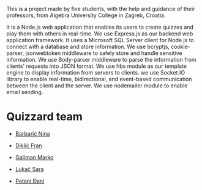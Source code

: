 This is a project made by five students, with the help and guidance of their professors, from Algebra University College in Zagreb, Croatia.

It is a Node.js web application that enables its users to create quizzes and play them with others in real-time.
We use Express.js as our backend web application framework.
It uses a Microsoft SQL Server client for Node.js to connect with a database and store information.
We use bcryptjs, cookie-parser, jsonwebtoken middleware to safely store and handle sensitive information.
We use Body-parser middleware to parse the information from clients' requests into JSON format.
We use hbs module as our template engine to display information from servers to clients.
we use Socket.IO library to enable real-time, bidirectional, and event-based communication between the client and the server.
We use nodemailer module to enable email sending.

# Quizzard team
- [Barbarić Nina](https://github.com/NinaBarb)

- [Diklić Fran](https://github.com/Fran543)

- [Galiman Marko](https://github.com/mgaliman)

- [Lukač Sara](https://github.com/moglasambitislasticar)

- [Petani Đani](https://github.com/DaniPetani)
